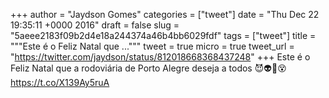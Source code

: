 
+++
author = "Jaydson Gomes"
categories = ["tweet"]
date = "Thu Dec 22 19:35:11 +0000 2016"
draft = false
slug = "5aeee2183f09b2d4e18a244374a46b4bb6029fdf"
tags = ["tweet"]
title = """Este é o Feliz Natal que ..."""
tweet = true
micro = true
tweet_url = "https://twitter.com/jaydson/status/812018668368437248"
+++
Este é o Feliz Natal que a rodoviária de Porto Alegre deseja a todos 😈👽👻😵 https://t.co/X139Ay5ruA
